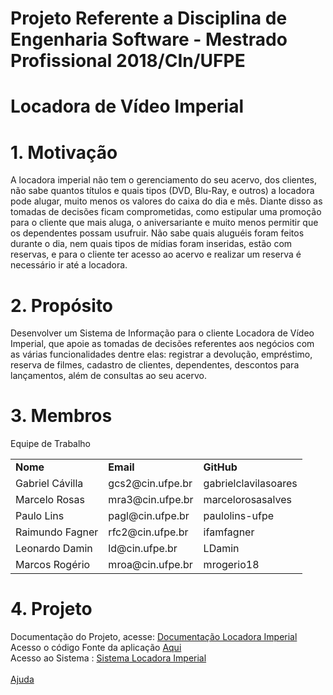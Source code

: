 # Projeto Referente a Disciplina de Engenharia Software - Mestrado Profissional 2018/CIn/UFPE

# Locadora de Vídeo Imperial
  
# 1. Motivação

A locadora imperial  não tem o gerenciamento do seu acervo, dos clientes, não sabe quantos títulos e quais tipos (DVD, Blu-Ray,  e outros) a locadora pode alugar, muito menos os valores do caixa do dia e mês. Diante disso as tomadas de decisões ficam comprometidas, como estipular uma promoção para o cliente que mais aluga, o aniversariante e muito menos permitir que os dependentes possam usufruir. Não sabe quais aluguéis foram feitos durante o dia, nem  quais tipos de mídias foram inseridas, estão com reservas, e para o cliente ter acesso ao acervo e realizar um reserva é necessário  ir até a locadora.

# 2. Propósito

Desenvolver um Sistema de Informação para o cliente Locadora de Vídeo Imperial, que apoie as tomadas de decisões referentes aos negócios com as várias funcionalidades dentre elas: registrar a devolução, empréstimo, reserva de  filmes, cadastro de clientes, dependentes, descontos para lançamentos, além de consultas ao seu acervo.

# 3. Membros


Equipe de Trabalho
<table>
   <tr>
      <td><b>Nome</b></td><td><b>Email</b></td><td><b>GitHub</b></td>
   </tr>
   <tr>
      <td>Gabriel Cávilla</td><td>gcs2@cin.ufpe.br</td><td>gabrielclavilasoares</td>
   </tr>
   <tr>
      <td>Marcelo Rosas</td><td>mra3@cin.ufpe.br</td><td>marcelorosasalves</td>
   </tr>
  <tr>
      <td>Paulo Lins</td><td>pagl@cin.ufpe.br</td><td>paulolins-ufpe</td>
   </tr>
  <tr>
      <td>Raimundo Fagner</td><td>rfc2@cin.ufpe.br</td><td>ifamfagner</td>
   </tr>
   <tr>
      <td>Leonardo Damin</td><td>ld@cin.ufpe.br</td><td>LDamin</td>
   </tr>
  <tr>
      <td>Marcos Rogério</td><td>mroa@cin.ufpe.br</td><td>mrogerio18</td>
   </tr>
</table>

# 4. Projeto
Documentação do Projeto, acesse: <a href="https://github.com/IFAMAZONAS/EngenhariaSW/wiki"> Documentação Locadora Imperial </a>
<br>
Acesso o código Fonte da aplicação <a href="https://github.com/IFAMAZONAS/Locadora">Aqui</a>
<br>
Acesso ao Sistema : <a href="http://sistema-locadora.herokuapp.com/">Sistema Locadora Imperial </a>
<br>
<br>
<a href="https://github.com/IFAMAZONAS/EngenhariaSW/wiki/Ajuda">Ajuda</a>
